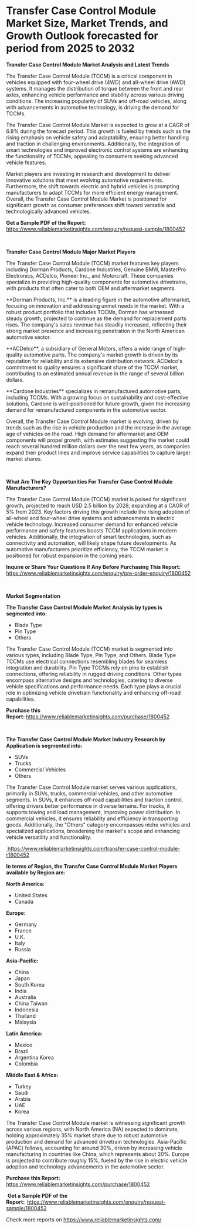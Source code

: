 <p><h1>Transfer Case Control Module Market Size, Market Trends, and Growth Outlook forecasted for period from 2025 to 2032</h1></p><p><strong>Transfer Case Control Module Market Analysis and Latest Trends</strong></p>
<p><p>The Transfer Case Control Module (TCCM) is a critical component in vehicles equipped with four-wheel drive (4WD) and all-wheel drive (AWD) systems. It manages the distribution of torque between the front and rear axles, enhancing vehicle performance and stability across various driving conditions. The increasing popularity of SUVs and off-road vehicles, along with advancements in automotive technology, is driving the demand for TCCMs.</p><p>The Transfer Case Control Module Market is expected to grow at a CAGR of 6.8% during the forecast period. This growth is fueled by trends such as the rising emphasis on vehicle safety and adaptability, ensuring better handling and traction in challenging environments. Additionally, the integration of smart technologies and improved electronic control systems are enhancing the functionality of TCCMs, appealing to consumers seeking advanced vehicle features.</p><p>Market players are investing in research and development to deliver innovative solutions that meet evolving automotive requirements. Furthermore, the shift towards electric and hybrid vehicles is prompting manufacturers to adapt TCCMs for more efficient energy management. Overall, the Transfer Case Control Module Market is positioned for significant growth as consumer preferences shift toward versatile and technologically advanced vehicles.</p></p>
<p><strong>Get a Sample PDF of the Report:&nbsp;</strong> <a href="https://www.reliablemarketinsights.com/enquiry/request-sample/1800452?utm_campaign=2261&utm_medium=2&utm_source=Github&utm_content=ia&utm_term=30012025&utm_id=transfer-case-control-module">https://www.reliablemarketinsights.com/enquiry/request-sample/1800452</a></p>
<p>&nbsp;</p>
<p><strong>Transfer Case Control Module Major Market Players</strong></p>
<p><p>The Transfer Case Control Module (TCCM) market features key players including Dorman Products, Cardone Industries, Genuine BMW, MasterPro Electronics, ACDelco, Pioneer Inc., and Motorcraft. These companies specialize in providing high-quality components for automotive drivetrains, with products that often cater to both OEM and aftermarket segments.</p><p>**Dorman Products, Inc.** is a leading figure in the automotive aftermarket, focusing on innovation and addressing unmet needs in the market. With a robust product portfolio that includes TCCMs, Dorman has witnessed steady growth, projected to continue as the demand for replacement parts rises. The company's sales revenue has steadily increased, reflecting their strong market presence and increasing penetration in the North American automotive sector.</p><p>**ACDelco**, a subsidiary of General Motors, offers a wide range of high-quality automotive parts. The company's market growth is driven by its reputation for reliability and its extensive distribution network. ACDelco's commitment to quality ensures a significant share of the TCCM market, contributing to an estimated annual revenue in the range of several billion dollars.</p><p>**Cardone Industries** specializes in remanufactured automotive parts, including TCCMs. With a growing focus on sustainability and cost-effective solutions, Cardone is well-positioned for future growth, given the increasing demand for remanufactured components in the automotive sector.</p><p>Overall, the Transfer Case Control Module market is evolving, driven by trends such as the rise in vehicle production and the increase in the average age of vehicles on the road. High demand for aftermarket and OEM components will propel growth, with estimates suggesting the market could reach several hundred million dollars over the next few years, as companies expand their product lines and improve service capabilities to capture larger market shares.</p></p>
<p>&nbsp;</p>
<p><strong>What Are The Key Opportunities For Transfer Case Control Module Manufacturers?</strong></p>
<p><p>The Transfer Case Control Module (TCCM) market is poised for significant growth, projected to reach USD 2.5 billion by 2028, expanding at a CAGR of 5% from 2023. Key factors driving this growth include the rising adoption of all-wheel and four-wheel drive systems and advancements in electric vehicle technology. Increased consumer demand for enhanced vehicle performance and safety features boosts TCCM applications in modern vehicles. Additionally, the integration of smart technologies, such as connectivity and automation, will likely shape future developments. As automotive manufacturers prioritize efficiency, the TCCM market is positioned for robust expansion in the coming years.</p></p>
<p><strong>Inquire or Share Your Questions If Any Before Purchasing This Report:</strong> <a href="https://www.reliablemarketinsights.com/enquiry/pre-order-enquiry/1800452?utm_campaign=2261&utm_medium=2&utm_source=Github&utm_content=ia&utm_term=30012025&utm_id=transfer-case-control-module">https://www.reliablemarketinsights.com/enquiry/pre-order-enquiry/1800452</a></p>
<p>&nbsp;</p>
<p><strong>Market Segmentation</strong></p>
<p><strong>The Transfer Case Control Module Market Analysis by types is segmented into:</strong></p>
<p><ul><li>Blade Type</li><li>Pin Type</li><li>Others</li></ul></p>
<p><p>The Transfer Case Control Module (TCCM) market is segmented into various types, including Blade Type, Pin Type, and Others. Blade Type TCCMs use electrical connections resembling blades for seamless integration and durability. Pin Type TCCMs rely on pins to establish connections, offering reliability in rugged driving conditions. Other types encompass alternative designs and technologies, catering to diverse vehicle specifications and performance needs. Each type plays a crucial role in optimizing vehicle drivetrain functionality and enhancing off-road capabilities.</p></p>
<p><strong>Purchase this Report:&nbsp;</strong><a href="https://www.reliablemarketinsights.com/purchase/1800452?utm_campaign=2261&utm_medium=2&utm_source=Github&utm_content=ia&utm_term=30012025&utm_id=transfer-case-control-module">https://www.reliablemarketinsights.com/purchase/1800452</a></p>
<p>&nbsp;</p>
<p><strong>The Transfer Case Control Module Market Industry Research by Application is segmented into:</strong></p>
<p><ul><li>SUVs</li><li>Trucks</li><li>Commercial Vehicles</li><li>Others</li></ul></p>
<p><p>The Transfer Case Control Module market serves various applications, primarily in SUVs, trucks, commercial vehicles, and other automotive segments. In SUVs, it enhances off-road capabilities and traction control, offering drivers better performance in diverse terrains. For trucks, it supports towing and load management, improving power distribution. In commercial vehicles, it ensures reliability and efficiency in transporting goods. Additionally, the "Others" category encompasses niche vehicles and specialized applications, broadening the market's scope and enhancing vehicle versatility and functionality.</p></p>
<p><a href="https://www.reliablemarketinsights.com/transfer-case-control-module-r1800452?utm_campaign=2261&utm_medium=2&utm_source=Github&utm_content=ia&utm_term=30012025&utm_id=transfer-case-control-module">&nbsp;https://www.reliablemarketinsights.com/transfer-case-control-module-r1800452</a></p>
<p><strong>In terms of Region, the Transfer Case Control Module Market Players available by Region are:</strong></p>
<p>
    <p> <strong> North America: </strong>
        <ul>
            <li>United States</li>
            <li>Canada</li>
        </ul>
        </p> 
    <p> <strong> Europe: </strong>
        <ul>
            <li>Germany</li>
            <li>France</li>
            <li>U.K.</li>
            <li>Italy</li>
            <li>Russia</li>
        </ul>
        </p> 
    <p> <strong> Asia-Pacific: </strong>
        <ul>
            <li>China</li>
            <li>Japan</li>
            <li>South Korea</li>
            <li>India</li>
            <li>Australia</li>
            <li>China Taiwan</li>
            <li>Indonesia</li>
            <li>Thailand</li>
            <li>Malaysia</li>
        </ul>
        </p> 
    <p> <strong> Latin America: </strong>
        <ul>
            <li>Mexico</li>
            <li>Brazil</li>
            <li>Argentina Korea</li>
            <li>Colombia</li>
        </ul>
        </p> 
    <p> <strong> Middle East & Africa: </strong>
        <ul>
            <li>Turkey</li>
            <li>Saudi</li>
            <li>Arabia</li>
            <li>UAE</li>
            <li>Korea</li>
        </ul>
    </p>
    </p>
<p><p>The Transfer Case Control Module market is witnessing significant growth across various regions, with North America (NA) expected to dominate, holding approximately 35% market share due to robust automotive production and demand for advanced drivetrain technologies. Asia-Pacific (APAC) follows, accounting for around 30%, driven by increasing vehicle manufacturing in countries like China, which represents about 20%. Europe is projected to contribute roughly 15%, fueled by the rise in electric vehicle adoption and technology advancements in the automotive sector.</p></p>
<p><strong>Purchase this Report: </strong><a href="https://www.reliablemarketinsights.com/purchase/1800452?utm_campaign=2261&utm_medium=2&utm_source=Github&utm_content=ia&utm_term=30012025&utm_id=transfer-case-control-module">https://www.reliablemarketinsights.com/purchase/1800452</a></p>
<p>&nbsp;<strong>Get a Sample PDF of the Report:&nbsp;&nbsp;</strong><a href="https://www.reliablemarketinsights.com/enquiry/request-sample/1800452?utm_campaign=2261&utm_medium=2&utm_source=Github&utm_content=ia&utm_term=30012025&utm_id=transfer-case-control-module">https://www.reliablemarketinsights.com/enquiry/request-sample/1800452</a></p>
<p><strong></strong></p>
<p>Check more reports on <a href="https://www.reliablemarketinsights.com/?utm_campaign=2261&utm_medium=2&utm_source=Github&utm_content=ia&utm_term=30012025&utm_id=transfer-case-control-module">https://www.reliablemarketinsights.com/</a></p>